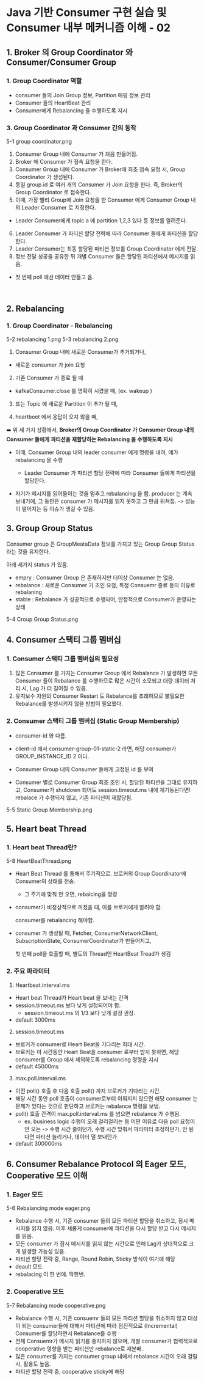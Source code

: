 # Java 기반 Consumer 구현 실습 및 Consumer 내부 메커니즘 이해 - 02

## 1. Broker 의 Group Coordinator 와 Consumer/Consumer Group

### 1. Group Coordinator 역할
- consumer 들의 Join Group 정보, Partition 매핑 정보 관리
- Consumer 들의 HeartBeat 관리
- Consumer에게 Rebalancing 을 수행하도록 지시

### 3. Group Coordinator 과 Consumer 간의 동작

5-1 group coordinator.png

1. Consumer Group 내에 Consumer 가 처음 만들어짐.
2. Broker 에 Consumer 가 접속 요청을 한다.
3. Consumer Group 내에 Consumer 가 Broker에 최초 접속 요청 시, Group Coordinator 가 생성된다.
4. 동일 group.id 로 여러 개의 Consumer 가 Join 요청을 한다. 즉, Broker의 Group Coordinator 로 접속한다.
5. 이때, 가장 빨리 Group에 Join 요청을 한 Consumer 에게 Consumer Group 내의 Leader Consumer 로 지정한다. 
  - Leader Consumer에게 topic a 에 partition 1,2,3 있다 등 정보를 알려준다.
6. Leader Consumer 가 파티션 할당 전략에 따라 Consumer 들에게 파티션을 할당한다.
7. Leader Consumer는 최동 할당된 파티션 정보를 Group Coordinator 에게 전달.
8. 정보 전달 성공을 공유한 뒤 개별 Consumer 들은 할당된 파티션에서 메시지를 읽음.


- 첫 번째 poll 에선 데이터 안들고 옴.

<br>

## 2. Rebalancing

### 1. Group Coordinator - Rebalancing

5-2 rebalancing 1.png
5-3 rebalancing 2.png

1) Consumer Group 내에 새로운 Consumer가 추거되거나,
  - 새로운 consumer 가 join 요청

2) 기존 Consumer 가 종료 될 때 
  - kafkaConsumer.close 를 명확히 시켰을 때, (ex. wakeup )

3) 또는 Topic 에 새로운 Partition 이 추가 될 때,

3) heartbeet 에서 응답이 오지 않을 때,

:arrow_right: 위 세 가지 상황에서, **Broker의 Group Coordinator 가 Consumer Group 내의 Consumer 들에게**
**파티션을 재할당하는 Rebalancing 을 수행하도록 지시**

- 이때, Consumer Group 내의 leader consumer 에게 명령을 내려, 얘가 rebalancing 을 수행
  - Leader Consumer 가 파티션 할당 전략에 따라 Consumer 들에게 파티션을 할당한다.

- 자기가 메시지를 읽어들이는 것을 멈추고 rebalancing 을 함.
producer 는 계속 보내기에, 그 동안은 consumer 가 메시지를 읽지 못하고 그 만큼 뒤쳐짐. -> 성능이 떨어지는 등 이슈가 생길 수 있음.


## 3. Group Group Status

Consumer group 은 GroupMeataData 정보를 가지고 있는 Group Group Status 라는 것을 유지한다.

아래 세가지 status 가 있음.

- empry : Consumer Group 은 존재하지만 더이상 Consumer 는 없음.
- rebalance : 새로운 Consumer 가 조인 요청, 특정 Consuemr 종료 등의 이유로 rebalaning 
- stable : Rebalance 가 성공적으로 수행되어, 안정적으로 Consumer가 운영되는 상태

5-4 Croup Group Status.png

## 4. Consumer 스택티 그룹 멤버십

### 1. Consumer 스택티 그룹 멤버십의 필요성
1. 많은 Consumer 를 가지는 Consumer Group 에서 Rebalance 가 발생하면 모든 Consumer 들이 Rebalance 를 수행하므로 많은 시간이 소모되고 대량 데이터 처리 시, Lag 가 더 길어질 수 있음.
2. 유지보수 차원의 Consumer Restart 도 Rebalance를 초래하므로 불필요한 Rebalance를 발생시키지 않을 방법이 필요했다.

### 2. Consumer 스택티 그룹 멤버십 (Static Group Membership)
- consumer-id 와 다름.
- client-id 에서 consumer-group-01-static-2 라면, 해당 consumer가 GROUP_INSTANCE_ID 2 이다.

- Consumer Group 내의 Consumer 들에게 고정된 id 를 부여
- Consumer 별로 Consumer Group 최초 조인 시, 할당된 파티션을 그대로 유지하고, Consumer가 shutdown 되어도 session.timeout.ms 내에 재기동된다면! rebalace 가 수행되지 않고, 기존 파티션이 재할당됨.

5-5 Static Group Membership.png

## 5. Heart beat Thread

### 1. Heart beat Thread란?

5-8 HeartBeatThread.png

- Heart Beat Thread 를 통해서 주기적으로. 브로커의 Group Coordinator에 Consumer의 상태를 전송.
  - 그 주기에 맞춰 안 오면, rebalcing을 명령


- consumer가 비정상적으로 꺼졌을 때, 이를 브로커에게 알려야 함.
  
  consumer를 rebalancing 해야함.

- consumer 가 생성될 때, Fetcher, ConsumerNetworkClient, SubscriptionState, ConsumerCoordinator가 만들어지고,

  첫 번째 poll을 호출할 때, 별도의 Thread인 HeartBeat Tread가 생김

### 2. 주요 파라미터
1. Heartbeat.interval.ms
- Heart beat Thread가 Heart beat 을 보내는 간격
- session.timeout.ms 보다 낮게 설정되어야 함.
  - session.timeout.ms 의 1/3 보다 낮게 설정 권장.
- default 3000ms

2. session.timeout.ms
- 브로커가 consumer로 Heart Beat을 기다리는 최대 시간.
- 브로커는 이 시간동안 Heart Beat을 consumer 로부터 받지 못하면, 해당 consumer를 Group 에서 제외하도록 rebalancing 명령을 지시
- default 45000ms

3. max.poll.interval.ms
- 이전 poll() 호출 후 다음 호출 poll() 까지 브로커가 기다리는 시간.
- 해당 시간 동안 poll 호출이 consumer로부터 이뤄지지 않으면 해당 consumer 는 문제가 있다는 것으로 판단하고 브로커는 rebalance 명령을 보냄.
- poll() 호출 간격이 max.poll.interval.ms 를 넘으면 rebalance 가 수행됨.
  - ex. business logic 수행이 오래 걸리걸리는 등 어떤 이유로 다음 poll 요청이 안 오는 -> 수행 시간 줄이던가, 수행 시간 맞춰서 파라미터 조정하던가, 안 된다면 파티션 늘리거나, 데이터 덜 보내던가
- default 300000ms


## 6. Consumer Rebalance Protocol 의 Eager 모드, Cooperative 모드 이해
### 1. Eager 모드

5-6 Rebalancing mode eager.png

- Rebalance 수행 시, 기존 consumer 들의 모든 파티션 할당을 취소하고, 잠시 메시지를 읽지 않음. 이후 새롭게 consumer에 파티션을 다시 할당 받고 다시 메시지를 읽음.
- 모든 consumer 가 잠시 메시지를 읽지 않는 시간으로 인해 Lag가 상대적으로 크게 발생할 가능성 있음.
- 파티션 할당 전략 중, Range, Round Robin, Sticky 방식이 여기에 해당
- deault 모드
- rebalacing 이 한 번에. 딱한번.


### 2. Cooperative 모드

5-7 Rebalancing mode cooperative.png

- Rebalance 수행 시, 기존 consuemr 들의 모든 파티션 할당을 취소하지 않고 대상이 되는 consumer들에 대해서 파티션에 따라 점진적으로 (Incremental) Consumer를 할당하면서 Rebalance를 수행
- 전체 Consuemr가 메시지 읽기를 중지하지 않으며, 개별 consumer가 협력적으로 cooperative 영향을 받는 파티션만 rebalance로 재분배.
- 많은 consumer를 가지는 consumer group 내에서 rebalance 시간이 오래 걸릴 시, 활용도 높음.
- 파티션 할당 전략 중, cooperative sticky에 해당

